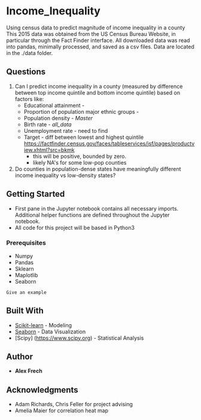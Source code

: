 # Income_Inequality
Using census data to predict magnitude of income inequality in a county 
This 2015 data was obtained from the US Census Bureau Website, in particular through the Fact Finder interface. All downloaded data was read into pandas, minimally processed, and saved as a csv files. Data are located in the ./data folder.

## Questions

  1. Can I predict income inequality in a county (measured by difference between top income quintile and bottom income quintile) based on factors like:
     - Educational attainment - 
     - Proportion of population major ethnic groups - 
     - Population density - *Master*
     - Birth rate - *all_data*
     - Unemployment rate - need to find
     - Target - diff between lowest and highest quintile https://factfinder.census.gov/faces/tableservices/jsf/pages/productview.xhtml?src=bkmk
          - this will be positive, bounded by zero. 
          - likely NA's for some low-pop counties
  2. Do counties in population-dense states have meaningfully different income inequality vs low-density states?


## Getting Started

- First pane in the Jupyter notebook contains all necessary imports. Additional helper functions are defined throughout the Jupyter notebook.
- All code for this project will be based in Python3

### Prerequisites

  - Numpy
  - Pandas
  - Sklearn
  - Maplotlib
  - Seaborn

```
Give an example
```

## Built With

* [Scikit-learn](http://scikit-learn.org/stable/) - Modeling
* [Seaborn](https://seaborn.pydata.org/) - Data Visualization
* [Scipy] (https://www.scipy.org) - Statistical Analysis


## Author

* **Alex Frech**

## Acknowledgments

* Adam Richards, Chris Feller for project advising
* Amelia Maier for correlation heat map

